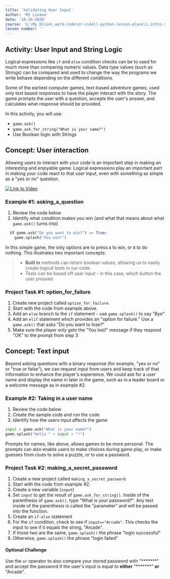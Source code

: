 ```yaml
---
title: 'Validating User Input'
author: 'MJ Linane'
date: '10-20-2020'
course: 'G:\My Drive\.work-code\or-cs4all-python-lesson-plans\1.intro-sprite-game'
lesson number: ''
---
```


## Activity: User Input and String Logic

Logical expressions like `if` and `else` condition checks can be to used for much more than comparing numeric values. Data type values (such as Strings) can be compared and used to change the way the programs we write behave depending on the different conditions.

Some of the earliest computer games, text-based adventure games, used only text based responses to have the player interact with the story. The game prompts the user with a question, accepts the user's answer,  and calculates what response should be provided.

In this activity, you will use:

* `game.ask()`
* `game.ask_for_string("What is your name?")`
* Use Boolean logic with Strings

## Concept: User interaction

Allowing users to interact with your code is an important step in making an interesting and enjoyable game. Logical expressions play an important part in making your code react to that user input, even with something as simple as a "yes or no" question.

[![Link to Video](/static/thumbnail_play_video.png)](https://aka.ms/40546a-logic-input)

### Example #1: asking_a_question

1. Review the code below
2. Identify what condition makes you win (and what that means about what `game.ask()` turns into)

```python
  if game.ask("Do you want to win?") == True:
    game.splash("You win!")
```

In this simple game, the only options are to press `A` to win, or `B` to do nothing. This illustrates two important concepts:

>* **Built in** methods can return boolean values, allowing us to easily create logical tests in our code.
>* Tests can be based off user input - in this case, which button the user pressed.

### Project Task #1: option_for_failure

1. Create new project called `option_for_failure`.
2. Start with the code from example above.
3. Add an `else` branch to the `if` statement - use `game.splash()` to say "Bye"
4. Add an `elif` statement which provides an "option for failure." Use a `game.ask()` that asks "Do you want to lose?"
5. Make sure the player only gets the "You lost!" message if they respond "OK" to the prompt from step 3

## Concept: Text input

Beyond asking questions with a binary response (for example, "yes or no" or "true or false"), we can request input from users and keep track of that information to enhance the player's experience. We could ask for a user name and display the name in later in the game, such as in a leader board or a welcome message as in example #2.

### Example #2: Taking in a user name

1. Review the code below
2. Create the sample code and run the code
3. Identify how the users input affects the game

```python
input = game.ask("What is your name?")
game.splash("Hello " + input + "!")
```

Prompts for names, like above, allows games to be more personal. The prompts can also enable users to make choices during game play, or make guesses from clues to solve a puzzle, or to use a password.

### Project Task #2: making_a_secret_password

1. Create a new project called `making_a_secret_password`
2. Start with the code from example #2.
3. Create a new variable (`input`)
4. Set `input` to get the result of `game.ask_for_string()`. Inside of the parenthesis of `game.ask()`, type "What is your password?". Any text inside of the parenthesis is called the "parameter" and will be passed into the function.
5. Create an `if-else` statement
6. For the `if` condition, check to see if `input=="Arcade"`. This checks the input to see if it equals the string, "Arcade".
7. If those two are the same, `game.splash()` the phrase "login successful"
8. Otherwise, `game.splash()` the phrase "login failed"

#### Optional Challenge

Use the `or` operator to also compare your stored password with "\*\*\*\*\*\*\*" and accept the password if the user's input is equal to **either** "\*\*\*\*\*\*\*" **or** "Arcade".
